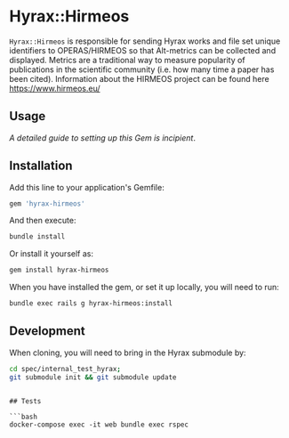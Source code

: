 # Hyrax::Hirmeos

`Hyrax::Hirmeos` is responsible for sending Hyrax works and file set unique identifiers to OPERAS/HIRMEOS so that Alt-metrics can be collected and displayed. Metrics are a traditional way to measure popularity of publications in the scientific community (i.e. how many time a paper has been cited). Information about the HIRMEOS project can be found here https://www.hirmeos.eu/

## Usage

_A detailed guide to setting up this Gem is incipient_.

## Installation

Add this line to your application's Gemfile:

```ruby
gem 'hyrax-hirmeos'
```

And then execute:

```bash
bundle install
```

Or install it yourself as:

```bash
gem install hyrax-hirmeos
```

When you have installed the gem, or set it up locally, you will need to run:

```bash
bundle exec rails g hyrax-hirmeos:install
```

## Development

When cloning, you will need to bring in the Hyrax submodule by:

```bash
cd spec/internal_test_hyrax;
git submodule init && git submodule update
```

```

## Tests

```bash
docker-compose exec -it web bundle exec rspec
```
